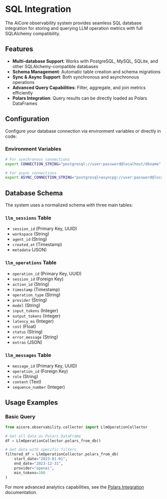 
# SQL Integration

The AiCore observability system provides seamless SQL database integration for storing and querying LLM operation metrics with full SQLAlchemy compatibility.

## Features

- **Multi-database Support**: Works with PostgreSQL, MySQL, SQLite, and other SQLAlchemy-compatible databases
- **Schema Management**: Automatic table creation and schema migrations
- **Sync & Async Support**: Both synchronous and asynchronous operations
- **Advanced Query Capabilities**: Filter, aggregate, and join metrics efficiently
- **Polars Integration**: Query results can be directly loaded as Polars DataFrames

## Configuration

Configure your database connection via environment variables or directly in code:

### Environment Variables
```bash
# For synchronous connections
export CONNECTION_STRING="postgresql://user:password@localhost/dbname"

# For async connections 
export ASYNC_CONNECTION_STRING="postgresql+asyncpg://user:password@localhost/dbname"
```

## Database Schema

The system uses a normalized schema with three main tables:

### `llm_sessions` Table
- `session_id` (Primary Key, UUID)
- `workspace` (String)
- `agent_id` (String)
- `created_at` (Timestamp)
- `metadata` (JSON)

### `llm_operations` Table  
- `operation_id` (Primary Key, UUID)
- `session_id` (Foreign Key)
- `action_id` (String)
- `timestamp` (Timestamp)
- `operation_type` (String)
- `provider` (String)
- `model` (String)
- `input_tokens` (Integer)
- `output_tokens` (Integer)
- `latency_ms` (Integer)
- `cost` (Float)
- `status` (String)
- `error_message` (String)
- `extras` (JSON)

### `llm_messages` Table
- `message_id` (Primary Key, UUID)
- `operation_id` (Foreign Key)
- `role` (String)
- `content` (Text)
- `sequence_number` (Integer)

## Usage Examples

### Basic Query
```python
from aicore.observability.collector import LlmOperationCollector

# Get all data as Polars DataFrame
df = LlmOperationCollector.polars_from_db()

# Get data with specific filters
filtered_df = LlmOperationCollector.polars_from_db(
    start_date="2023-01-01",
    end_date="2023-12-31",
    provider="openai",
    min_tokens=100
)
```

For more advanced analytics capabilities, see the [Polars Integration](./polars.md) documentation.